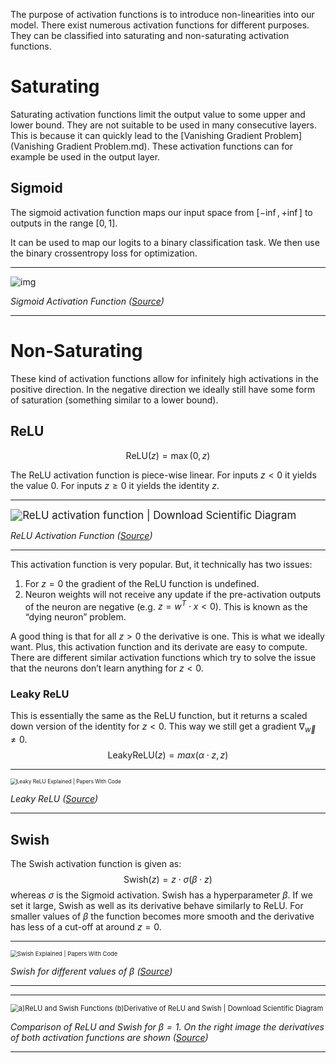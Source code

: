 The purpose of activation functions is to introduce non-linearities into our model. There exist numerous activation functions for different purposes. They can be classified into saturating and non-saturating activation functions.

# Saturating

Saturating activation functions limit the output value to some upper and lower bound. They are not suitable to be used in many consecutive layers. This is because it can quickly lead to the  [Vanishing Gradient Problem](Vanishing Gradient Problem.md). These activation functions can for example be used in the output layer.

## Sigmoid

The sigmoid activation function maps our input space from $[-\inf, +\inf]$ to outputs in the range $[0,1]$.

It can be used to map our logits to a binary classification task. We then use the binary crossentropy loss for optimization.

---

![img](https://miro.medium.com/v2/resize:fit:400/0*wJnwYi8AVJnaT0IK)

*Sigmoid Activation Function ([Source](https://medium.com/analytics-vidhya/internal-covariate-shift-an-overview-of-how-to-speed-up-neural-network-training-3e2a3dcdd5cc))*

---

# Non-Saturating

These kind of activation functions allow for infinitely high activations in the positive direction. In the negative direction we ideally still have some form of saturation (something similar to a lower bound).

## ReLU

$$
\mathrm{ReLU}(z) = \max(0, z)
$$

The ReLU activation function is piece-wise linear. For inputs $z<0$ it yields the value $0$. For inputs $z\ge0$ it yields the identity $z$.

---

<img src="https://www.researchgate.net/publication/319235847/figure/fig3/AS:537056121634820@1505055565670/ReLU-activation-function.png" alt="ReLU activation function | Download Scientific Diagram" style="zoom: 120%;" />

*ReLU Activation Function ([Source]("https://www.researchgate.net/publication/319235847/figure/fig3/AS:537056121634820@1505055565670/ReLU-activation-function.png))*

---

This activation function is very popular. But, it technically has two issues:

1. For $z=0$ the gradient of the ReLU function is undefined.
2. Neuron weights will not receive any update if the pre-activation outputs of the neuron are negative (e.g. $z=w^T\cdot x < 0$). This is known as the “dying neuron” problem.

A good thing is that for all $z>0$ the derivative is one. This is what we ideally want. Plus, this activation function and its derivate are easy to compute. There are different similar activation functions which try to solve the issue that the neurons don’t learn anything for $z<0$.

### Leaky ReLU

This is essentially the same as the ReLU function, but it returns a scaled down version of the identity for $z<0$. This way we still get a gradient $\nabla_{\vec{w}} \neq 0$.
$$
\mathrm{LeakyReLU}(z) = max(\alpha \cdot z, z)
$$

---

<img src="https://production-media.paperswithcode.com/methods/Screen_Shot_2020-05-25_at_3.09.45_PM.png" alt="Leaky ReLU Explained | Papers With Code" style="zoom:60%;" />

*Leaky ReLU ([Source](https://production-media.paperswithcode.com/methods/Screen_Shot_2020-05-25_at_3.09.45_PM.png))*

---

## Swish

The Swish activation function is given as:
$$
\mathrm{Swish}(z) = z \cdot \sigma(\beta\cdot z)
$$
whereas $\sigma$ is the Sigmoid activation. Swish has a hyperparameter $\beta$. If we set it large, Swish as well as its derivative behave similarly to ReLU. For smaller values of $\beta$ the function becomes more smooth and the derivative has less of a cut-off at around $z=0$.

---

<img src="https://production-media.paperswithcode.com/methods/Screen_Shot_2020-05-27_at_2.02.25_PM.png" alt="Swish Explained | Papers With Code" style="zoom:67%;" />

*Swish for different values of $\beta$ ([Source](https://production-media.paperswithcode.com/methods/Screen_Shot_2020-05-27_at_2.02.25_PM.png))*

---

---

<img src="https://www.researchgate.net/publication/326367948/figure/fig1/AS:647797162377219@1531458287990/aReLU-and-Swish-Functions-bDerivative-of-ReLU-and-Swish.png" alt="a)ReLU and Swish Functions (b)Derivative of ReLU and Swish | Download  Scientific Diagram" style="zoom:80%;" />

*Comparison of ReLU and Swish for $\beta=1$. On the right image the derivatives of both activation functions are shown ([Source](https://www.researchgate.net/publication/326367948/figure/fig1/AS:647797162377219@1531458287990/aReLU-and-Swish-Functions-bDerivative-of-ReLU-and-Swish.png))*

---

